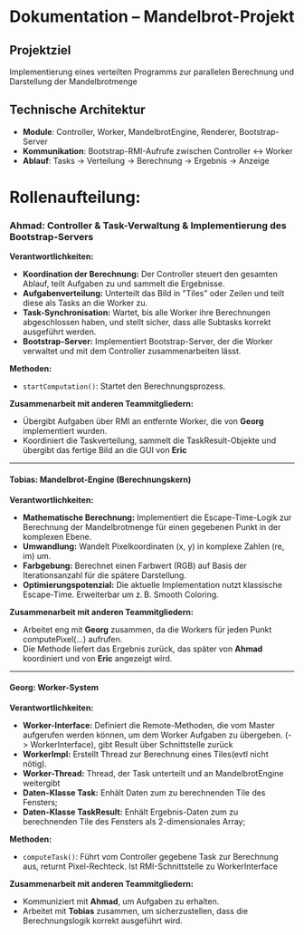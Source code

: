 # Dokumentation – Mandelbrot-Projekt

## Projektziel 

Implementierung eines verteilten Programms zur parallelen Berechnung und Darstellung der Mandelbrotmenge

## Technische Architektur
- **Module**: Controller, Worker, MandelbrotEngine, Renderer, Bootstrap-Server
- **Kommunikation**: Bootstrap-RMI-Aufrufe zwischen Controller ↔ Worker
- **Ablauf**: Tasks → Verteilung → Berechnung → Ergebnis → Anzeige

# Rollenaufteilung:

### **Ahmad: Controller & Task-Verwaltung & Implementierung des Bootstrap-Servers**

**Verantwortlichkeiten:**

* **Koordination der Berechnung:** Der Controller steuert den gesamten Ablauf, teilt Aufgaben zu und sammelt die Ergebnisse.
* **Aufgabenverteilung:** Unterteilt das Bild in "Tiles" oder Zeilen und teilt diese als Tasks an die Worker zu.
* **Task-Synchronisation:** Wartet, bis alle Worker ihre Berechnungen abgeschlossen haben, und stellt sicher, dass alle Subtasks korrekt ausgeführt werden.
* **Bootstrap-Server:** Implementiert Bootstrap-Server, der die Worker verwaltet und mit dem Controller zusammenarbeiten lässt.

**Methoden:**

* `startComputation()`: Startet den Berechnungsprozess.

**Zusammenarbeit mit anderen Teammitgliedern:**

* Übergibt Aufgaben über RMI an entfernte Worker, die von **Georg** implementiert wurden.
* Koordiniert die Taskverteilung, sammelt die TaskResult-Objekte und übergibt das fertige Bild an die GUI von **Eric**

---

#### **Tobias: Mandelbrot-Engine (Berechnungskern)**

**Verantwortlichkeiten:**

* **Mathematische Berechnung:** Implementiert die Escape-Time-Logik zur Berechnung der Mandelbrotmenge für einen gegebenen Punkt in der komplexen Ebene.
* **Umwandlung:** Wandelt Pixelkoordinaten (x, y) in komplexe Zahlen (re, im) um.
* **Farbgebung:** Berechnet einen Farbwert (RGB) auf Basis der Iterationsanzahl für die spätere Darstellung.
* **Optimierungspotenzial:** Die aktuelle Implementation nutzt klassische Escape-Time. Erweiterbar um z. B. Smooth Coloring.

**Zusammenarbeit mit anderen Teammitgliedern:**

* Arbeitet eng mit **Georg** zusammen, da die Workers für jeden Punkt computePixel(...) aufrufen.
* Die Methode liefert das Ergebnis zurück, das später von **Ahmad** koordiniert und von **Eric** angezeigt wird.

---

#### **Georg: Worker-System**


**Verantwortlichkeiten:**

* **Worker-Interface:** Definiert die Remote-Methoden, die vom Master aufgerufen werden können, um dem Worker Aufgaben zu übergeben. (-> WorkerInterface), gibt Result über Schnittstelle zurück
* **WorkerImpl:** Erstellt Thread zur Berechnung eines Tiles(evtl nicht nötig).
* **Worker-Thread:** Thread, der Task unterteilt und an MandelbrotEngine weitergibt
* **Daten-Klasse Task:** Enhält Daten zum zu berechnenden Tile des Fensters;
* **Daten-Klasse TaskResult:** Enhält Ergebnis-Daten zum zu berechnenden Tile des Fensters als 2-dimensionales Array;

**Methoden:**

* `computeTask()`: Führt vom Controller gegebene Task zur Berechnung aus, returnt Pixel-Rechteck. Ist RMI-Schnittstelle zu WorkerInterface

**Zusammenarbeit mit anderen Teammitgliedern:**

* Kommuniziert mit **Ahmad**, um Aufgaben zu erhalten.
* Arbeitet mit **Tobias** zusammen, um sicherzustellen, dass die Berechnungslogik korrekt ausgeführt wird.